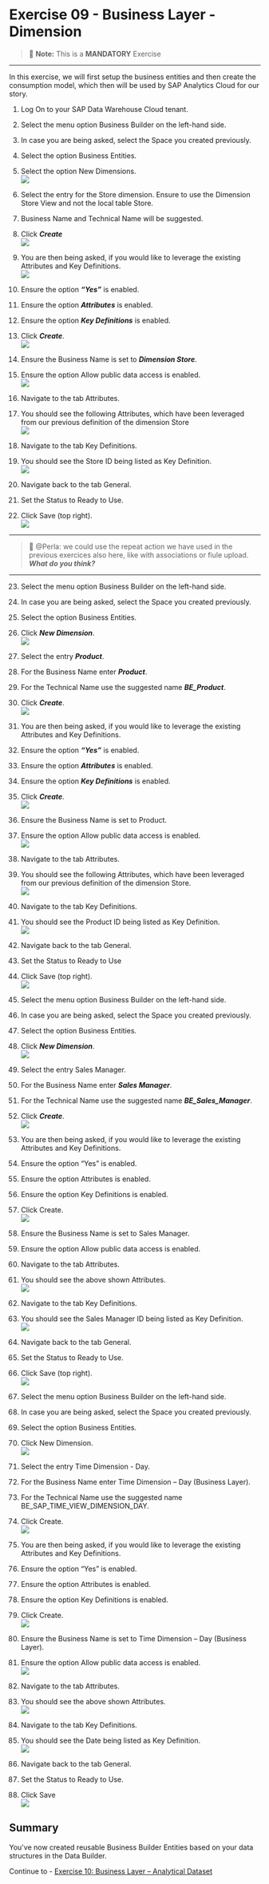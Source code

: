 # Exercise 09 - Business Layer - Dimension 

> :memo: **Note:** This is a <strong>MANDATORY</strong>  Exercise

---

In this exercise, we will first setup the business entities and then create the consumption model, which
then will be used by SAP Analytics Cloud for our story.

1. Log On to your SAP Data Warehouse Cloud tenant.
2. Select the menu option Business Builder on the left-hand side.
3. In case you are being asked, select the Space you created previously.
4. Select the option Business Entities.
5. Select the option New Dimensions.
<br>![](images/00_00_0091.png) 

6. Select the entry for the Store dimension. Ensure to use the Dimension Store View and not the local table
Store.
7. Business Name and Technical Name will be suggested.
8. Click ***Create***
<br>![](images/00_00_0092.png) 

9. You are then being asked, if you would like to leverage the existing Attributes and Key Definitions.
<br>![](images/00_00_0093.png) 

10. Ensure the option ***“Yes”*** is enabled.
11. Ensure the option ***Attributes*** is enabled.
12. Ensure the option ***Key Definitions*** is enabled.
13. Click ***Create***.
<br>![](images/00_00_0094.png) 

14. Ensure the Business Name is set to ***Dimension Store***.
15. Ensure the option Allow public data access is enabled.
<br>![](images/00_00_0994.png)

16. Navigate to the tab Attributes.
17. You should see the following Attributes, which have been leveraged from our previous definition of the
dimension Store
<br>![](images/00_00_0095.png) 

18. Navigate to the tab Key Definitions.
19. You should see the Store ID being listed as Key Definition.
<br>![](images/00_00_0096.png) 

20. Navigate back to the tab General.
21. Set the Status to Ready to Use.
22. Click Save (top right).
<br>![](images/00_00_0097.png) 

---
> :memo: @Perla: we could use the repeat action we have used in the previous exercices also here, like with associations or fiule upload. ***What do you think?***
---


23. Select the menu option Business Builder on the left-hand side.
24. In case you are being asked, select the Space you created previously.
25. Select the option Business Entities.
26. Click ***New Dimension***.
<br>![](images/00_00_0997.png) 

27. Select the entry ***Product***.
28. For the Business Name enter ***Product***.
29. For the Technical Name use the suggested name ***BE_Product***.
30. Click ***Create***.
<br>![](images/00_00_0908.png) 

31. You are then being asked, if you would like to leverage the existing Attributes and Key Definitions.
32. Ensure the option ***“Yes”*** is enabled.
33. Ensure the option ***Attributes*** is enabled.
34. Ensure the option ***Key Definitions*** is enabled.
35. Click ***Create***.
<br>![](images/00_00_0098.png) 

36. Ensure the Business Name is set to Product.
37. Ensure the option Allow public data access is enabled.
<br>![](images/00_00_0099.png) 

38. Navigate to the tab Attributes.
39. You should see the following Attributes, which have been leveraged from our previous definition of the
dimension Store.
<br>![](images/00_00_0910.png) 

40. Navigate to the tab Key Definitions.
41. You should see the Product ID being listed as Key Definition.
<br>![](images/00_00_0901.png) 

42. Navigate back to the tab General.
43. Set the Status to Ready to Use
44. Click Save (top right).
<br>![](images/00_00_0902.png) 

45. Select the menu option Business Builder on the left-hand side.
46. In case you are being asked, select the Space you created previously.
47. Select the option Business Entities.
48. Click ***New Dimension***.
<br>![](images/00_00_0997.png) 

49. Select the entry Sales Manager.
50. For the Business Name enter ***Sales Manager***.
51. For the Technical Name use the suggested name ***BE_Sales_Manager***.
52. Click ***Create***.
<br>![](images/00_00_0993.png) 

53. You are then being asked, if you would like to leverage the existing Attributes and Key Definitions.
54. Ensure the option “Yes” is enabled.
55. Ensure the option Attributes is enabled.
56. Ensure the option Key Definitions is enabled.
57. Click Create.
<br>![](images/00_00_0903.png) 

58. Ensure the Business Name is set to Sales Manager.
59. Ensure the option Allow public data access is enabled.
60. Navigate to the tab Attributes.
61. You should see the above shown Attributes.
<br>![](images/00_00_0904.png) 

62. Navigate to the tab Key Definitions.
63. You should see the Sales Manager ID being listed as Key Definition.
<br>![](images/00_00_0905.png)

64. Navigate back to the tab General.
65. Set the Status to Ready to Use.
66. Click Save (top right).
<br>![](images/00_00_0906.png) 

67. Select the menu option Business Builder on the left-hand side.
68. In case you are being asked, select the Space you created previously.
69. Select the option Business Entities.
70. Click New Dimension.
<br>![](images/00_00_0997.png) 

71. Select the entry Time Dimension - Day.
72. For the Business Name enter Time Dimension – Day (Business Layer).
73. For the Technical Name use the suggested name BE_SAP_TIME_VIEW_DIMENSION_DAY.
74. Click Create.
<br>![](images/00_00_0924.png)

75. You are then being asked, if you would like to leverage the existing Attributes and Key Definitions.
76. Ensure the option “Yes” is enabled.
77. Ensure the option Attributes is enabled.
78. Ensure the option Key Definitions is enabled.
79. Click Create.
<br>![](images/00_00_0923.png)

80. Ensure the Business Name is set to Time Dimension – Day (Business Layer).
81. Ensure the option Allow public data access is enabled.
<br>![](images/00_00_0934.png)

82. Navigate to the tab Attributes.
83. You should see the above shown Attributes.
<br>![](images/00_00_0922.png) 


84. Navigate to the tab Key Definitions.
85. You should see the Date being listed as Key Definition.
<br>![](images/00_00_0921.png)

86. Navigate back to the tab General.
87. Set the Status to Ready to Use.
88. Click Save
<br>![](images/00_00_0920.png)

## Summary

You've now created reusable Business Builder Entities based on your data structures in the Data Builder.

Continue to - [Exercise 10: Business Layer – Analytical Dataset ](../ex10/README.md)
